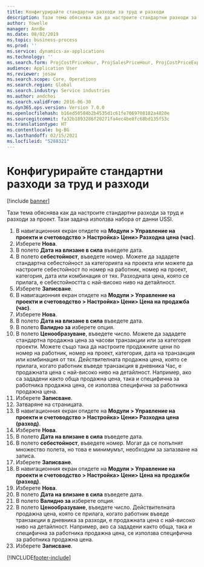 ```yaml
---
title: Конфигурирайте стандартни разходи за труд и разходи
description: Тази тема обяснява как да настроите стандартни разходи за труд и разходи за проект.
author: Yowelle
manager: AnnBe
ms.date: 08/02/2019
ms.topic: business-process
ms.prod: ''
ms.service: dynamics-ax-applications
ms.technology: ''
ms.search.form: ProjCostPriceHour, ProjSalesPriceHour, ProjCostPriceExpense, ProjSalesPriceCost
audience: Application User
ms.reviewer: josaw
ms.search.scope: Core, Operations
ms.search.region: Global
ms.search.industry: Service industries
ms.author: andchoi
ms.search.validFrom: 2016-06-30
ms.dyn365.ops.version: Version 7.0.0
ms.openlocfilehash: b16ed50584b2b4535d1c61fe7069708182a4820e
ms.sourcegitcommit: fa32b1893286f20271fa4ec4be8fc68bd135f53c
ms.translationtype: HT
ms.contentlocale: bg-BG
ms.lasthandoff: 02/15/2021
ms.locfileid: "5288321"
---
```

# <a name="configure-standard-costs-for-labor-and-expenses"></a>Конфигурирайте стандартни разходи за труд и разходи

[!include [banner](../../includes/banner.md)]

Тази тема обяснява как да настроите стандартни разходи за труд и разходи за проект. Тази задача използва набора от данни USSI.

1. В навигационния екран отидете на **Модули > Управление на проекти и счетоводство > Настройка> Цени> Разходна цена (час)**.
2. Изберете **Нова**.
3. В полето **Дата на влизане в сила** въведете дата.
4. В полето **себестойност**, въведете номер. Можете да зададете стандартна себестойност за категорията на проекта или можете да настроите себестойност по номер на работник, номер на проект, категория, дата или комбинация от тях. Разходната цена, която се прилага, е себестойността с най-високо ниво на детайлност.  
5. Изберете **Записване**.
6. В навигационния екран отидете на **Модули > Управление на проекти и счетоводство > Настройка> Цени> Цена на продажба (час)**.
7. Изберете **Нова**.
8. В полето **Дата на влизане в сила** въведете дата.
9. В полето **Валидно за** изберете опция.
10. В полето **Ценообразуване**, въведете число. Можете да зададете стандартна продажна цена за часови транзакции или за категория проекти. Можете също така да настроите продажните цени по номер на работник, номер на проект, категория, дата на транзакция или комбинация от тях. Действителната продажна цена, която се прилага, когато работник въведе транзакция в дневника Час, е продажната цена с най-високо ниво на детайлност. Например, ако са зададени както обща продажна цена, така и специфична за работника продажна цена, се използва специфична за работника продажна цена.  
11. Изберете **Записване**.
12. Затваряне на страницата.
13. В навигационния екран отидете на **Модули > Управление на проекти и счетоводство > Настройка> Цени> Разходна цена (разход)**.
14. Изберете **Нова**.
15. В полето **Дата на влизане в сила** въведете дата.
16. В полето **себестойност**, въведете номер. Могат да се попълнят множество полета, но това е минимумът, необходим за запазване на записа.  
17. Изберете **Записване**.
18. В навигационния екран отидете на **Модули > Управление на проекти и счетоводство > Настройка> Цени> Цена на продажби (разход)**.
19. Изберете **Нова**.
20. В полето **Дата на влизане в сила** въведете дата.
21. В полето **Валидно за** изберете опция.
22. В полето **Ценообразуване**, въведете число. Действителната продажна цена, която се прилага, когато работник въведе транзакции в дневника за разходи, е продажната цена с най-високо ниво на детайлност. Например, ако са зададени както обща, така и специфична за работника продажна цена, се използва специфична за работника продажна цена.  
23. Изберете **Записване**.



[!INCLUDE[footer-include](../../includes/footer-banner.md)]